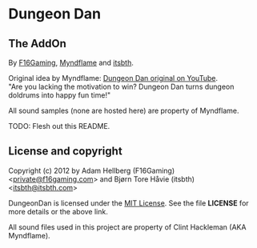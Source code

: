 Dungeon Dan
===========
The AddOn
---------

By [F16Gaming](https://github.com/F16Gaming), [Myndflame](http://www.youtube.com/user/Myndflame) and [itsbth](https://github.com/itsbth).

Original idea by Myndflame: [Dungeon Dan original on YouTube](http://www.youtube.com/watch?v=UBie8LbWAbU).  
"Are you lacking the motivation to win? Dungeon Dan turns dungeon doldrums into happy fun time!"

All sound samples (none are hosted here) are property of Myndflame.

TODO: Flesh out this README.

License and copyright
---------------------

Copyright (c) 2012 by Adam Hellberg (F16Gaming) &lt;<private@f16gaming.com>&gt; and Bjørn Tore Håvie (itsbth) &lt;<itsbth@itsbth.com>&gt;

DungeonDan is licensed under the [MIT License](http://opensource.org/licenses/MIT).
See the file **LICENSE** for more details or the above link.

All sound files used in this project are property of Clint Hackleman (AKA Myndflame).
